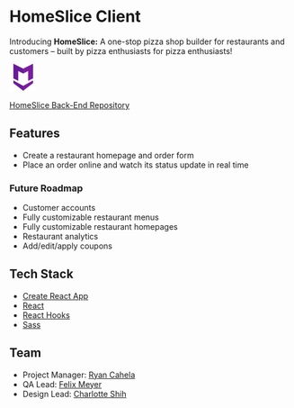 # HomeSlice Client

Introducing **HomeSlice:** A one-stop pizza shop builder for restaurants and customers – built by pizza enthusiasts for pizza enthusiasts!

![HomeSlice](https://github.com/adam-p/markdown-here/raw/master/src/common/images/icon48.png "HomeSlice")

[HomeSlice Back-End Repository](https://github.com/charlotteshih/homeslice-backend)

## Features

- Create a restaurant homepage and order form
- Place an order online and watch its status update in real time

### Future Roadmap

- Customer accounts
- Fully customizable restaurant menus
- Fully customizable restaurant homepages
- Restaurant analytics
- Add/edit/apply coupons

## Tech Stack

- [Create React App](https://github.com/facebook/create-react-app)
- [React](https://github.com/facebook/react)
- [React Hooks](https://reactjs.org/docs/hooks-intro.html)
- [Sass](https://sass-lang.com)

## Team

- Project Manager: [Ryan Cahela]()
- QA Lead: [Felix Meyer]()
- Design Lead: [Charlotte Shih]()